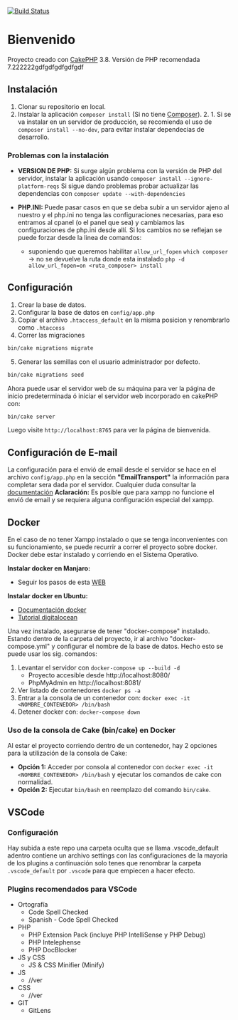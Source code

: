 [![Build Status](https://www.syloper.com/wp-content/themes/v2018/img/logo-header.svg?style=flat-square)](https://www.syloper.com)

# Bienvenido


Proyecto creado con  [CakePHP](https://cakephp.org) 3.8.
Versión de PHP recomendada 7.222222gdfgdfgdfgdfgdf

## Instalación

1. Clonar su repositorio en local.
2. Instalar la aplicación `composer install` (Si no tiene [Composer](https://getcomposer.org/)).
    2. 1. Si se va instalar en un servidor de producción, se recomienda el uso de `composer install --no-dev`, para evitar instalar dependecias de desarrollo.


### Problemas con la instalación
- **VERSION DE PHP:** Si surge algún problema con la versión de PHP del servidor, instalar la aplicación usando `composer install --ignore-platform-reqs`
Si sigue dando problemas probar actualizar las dependencias con `composer update --with-dependencies`

- **PHP.INI:** Puede pasar casos en que se deba subir a un servidor ajeno al nuestro y el php.ini no tenga las configuraciones necesarias, para eso entramos al cpanel (o el panel que sea) y cambiamos las configuraciones de php.ini desde allí.
Si los cambios no se reflejan se puede forzar desde la linea de comandos: 
    - suponiendo que queremos habilitar `allow_url_fopen`
`which composer`  -> no se devuelve la ruta donde esta instalado
`php -d allow_url_fopen=on <ruta_composer> install`



## Configuración

1. Crear la base de datos.
2. Configurar la base de datos en `config/app.php`
3. Copiar el archivo `.htaccess_default` en la misma posicion y renombrarlo como `.htaccess`
4. Correr las migraciones

```bash
bin/cake migrations migrate
```
5. Generar las semillas con el usuario administrador por defecto.

```bash
bin/cake migrations seed
```

Ahora puede usar el servidor web de su máquina para ver la página de inicio predeterminada ó iniciar el servidor web incorporado en cakePHP con:

```bash
bin/cake server
```

Luego visite `http://localhost:8765` para ver la página de bienvenida.

## Configuración de E-mail
La configuración para el envió de email desde el servidor se hace en el archivo `config/app.php` en la sección **"EmailTransport"** la información para completar sera dada por el servidor.
Cualquier duda consultar la [documentación](https://book.cakephp.org/3/en/core-libraries/email.html)
**Aclaración:** Es posible que para xampp no funcione el envió de email y se requiera alguna configuración especial del xampp.


## Docker

En el caso de no tener Xampp instalado o que se tenga inconvenientes con su funcionamiento, se puede recurrir a correr el proyecto sobre docker.
Docker debe estar instalado y corriendo en el Sistema Operativo.

**Instalar docker en Manjaro:** 
- Seguir los pasos de esta [WEB](https://manjaro.site/how-to-install-docker-on-manjaro-18-0/)

**Instalar docker en Ubuntu:** 
- [Documentación docker](https://docs.docker.com/install/linux/docker-ce/ubuntu/)
- [Tutorial digitalocean](https://www.digitalocean.com/community/tutorials/como-instalar-y-usar-docker-en-ubuntu-18-04-1-es)

Una vez instalado, asegurarse de tener "docker-compose" instalado. Estando dentro de la carpeta del proyecto, ir al archivo "docker-compose.yml" y configurar el nombre de la base de datos. Hecho esto se puede usar los sig. comandos:

1. Levantar el servidor con `docker-compose up --build -d`
    - Proyecto accesible desde http://localhost:8080/
    - PhpMyAdmin en http://localhost:8081/
2. Ver listado de contenedores `docker ps -a`
2. Entrar a la consola de un contenedor con: `docker exec -it <NOMBRE_CONTENEDOR> /bin/bash`
3. Detener docker con: `docker-compose down`

### Uso de la consola de Cake (bin/cake) en Docker
Al estar el proyecto corriendo dentro de un contenedor, hay 2 opciones para la utilización de la consola de Cake:
- **Opción 1:** Acceder por consola al contenedor con `docker exec -it <NOMBRE_CONTENEDOR> /bin/bash` y ejecutar los comandos de cake con normalidad.
- **Opción 2:** Ejecutar `bin/bash` en reemplazo del comando `bin/cake`.



## VSCode
### Configuración
Hay subida a este repo una carpeta oculta que se llama .vscode_default adentro contiene un archivo settings con las configuraciones de la mayoria de los plugins a continuación solo tenes que renombrar la carpeta `.vscode_default` por `.vscode` para que empiecen a hacer efecto.
### Plugins recomendados para VSCode
- Ortografía
    - Code Spell Checked
    - Spanish - Code Spell Checked
- PHP
    - PHP Extension Pack (incluye PHP IntelliSense y PHP Debug)
    - PHP Intelephense
    - PHP DocBlocker
- JS y CSS
    - JS & CSS Minifier (Minify)
- JS
    - //ver
- CSS
    - //ver
- GIT
    - GitLens 
